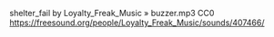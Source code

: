 shelter_fail
by Loyalty_Freak_Music »  buzzer.mp3 
CC0
https://freesound.org/people/Loyalty_Freak_Music/sounds/407466/